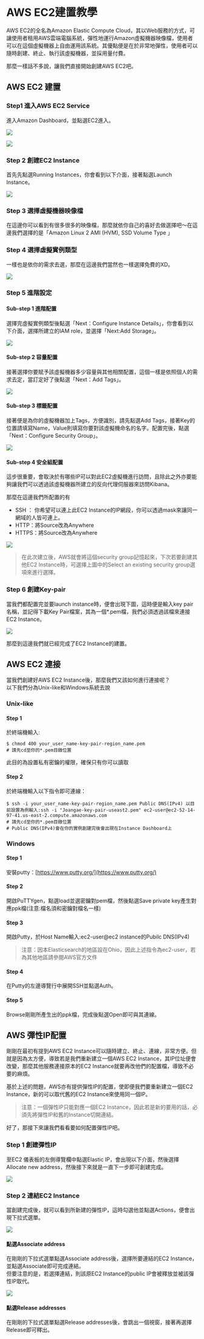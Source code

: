 # AWS EC2建置教學

AWS EC2的全名為Amazon Elastic Compute Cloud，其以Web服務的方式，可讓使用者租用AWS雲端電腦系統，彈性地運行Amazon虛擬機器映像檔，使用者可以在這個虛擬機器上自由運用該系統。其優點便是在於非常地彈性，使用者可以隨時創建、終止、執行該虛擬機器，並採用量付費。

那麼一樣話不多說，讓我們直接開始創建AWS EC2吧。

## AWS EC2 建置

### Step1 進入AWS EC2 Service

進入Amazon Dashboard，並點選EC2進入。

![](.gitbook/assets/dashboard.png)

![](.gitbook/assets/aws-ec2.png)

### Step 2 創建EC2 Instance

首先先點選Running Instances，你會看到以下介面，接著點選Launch Instance。

![](.gitbook/assets/aws-ec2-launch-instance.png)

### Step 3 選擇虛擬機器映像檔

在這邊你可以看到有很多很多的映像檔，那麼就依你自己的喜好去做選擇吧～在這邊我們選擇的是「Amazon Linux 2 AMI \(HVM\), SSD Volume Type 」

### Step 4 選擇虛擬實例類型

一樣也是依你的需求去選，那麼在這邊我們當然也一樣選擇免費的XD。

![](.gitbook/assets/aws-ec2-instance-type.png)

### Step 5 進階設定

#### Sub-step 1 進階配置

選擇完虛擬實例類型後點選「Next：Configure Instance Details」，你會看到以下介面，選擇所建立的IAM role，並選擇「Next:Add Storage」。

![](.gitbook/assets/aws-ec2-instance-detail.png)

#### Sub-step 2 容量配置

接著選擇你要賦予該虛擬機器多少容量與其他相關配置，這個一樣是依照個人的需求去定，當訂定好了後點選「Next：Add Tags」。

![](.gitbook/assets/aws-ec2-add-storage.png)

#### Sub-step 3 標籤配置

接著便是為你的虛擬機器加上Tags，方便識別，請先點選Add Tags，接著Key的位置請填寫Name，Value則填寫你要對該虛擬機命名的名字。配置完後，點選「Next：Configure Security Group」。

![](.gitbook/assets/aws-ec2-tags.png)

#### Sub-step 4 安全組配置

這步很重要，會取決於有哪些IP可以對此EC2虛擬機進行訪問，且除此之外亦要能夠讓我們可以透過該虛擬機器所建立的反向代理伺服器來訪問Kibana。

那麼在這邊我們所配置的有

* SSH ： 你希望可以連上此EC2 Instance的IP網段，你可以透過mask來讓同一網域的人皆可連上。
* HTTP：將Source改為Anywhere
* HTTPS：將Source改為Anywhere

![](.gitbook/assets/aws-ecs-security-group.png)

> 在此次建立後，AWS就會將這個security group記憶起來，下次若要創建其他EC2 Instance時，可選擇上圖中的Select an existing security group選項來進行選擇。

### Step 6 創建Key-pair

當我們都配置完並要launch instance時，便會出現下圖，這時便是輸入key pair名稱，並記得下載Key Pair檔案，其為一個\*.pem檔，我們必須透過該檔來連接EC2 Instance。

![](.gitbook/assets/aws-ec2-key-pair.png)

那麼到這邊我們就已經完成了EC2 Instance的建置。

## AWS EC2 連接

當我們創建好AWS EC2 Instance後，那麼我們又該如何進行連接呢？  
以下我們分為Unix-like和Windows系統去說

### Unix-like

#### Step 1

於終端機輸入:

```text
$ chmod 400 your_user_name-key-pair-region_name.pem
# 請先cd至你的*.pem目錄位置
```

此目的為設置私有密鑰的權限，確保只有你可以讀取

#### Step 2

於終端機輸入以下指令即可連線：

```text
$ ssh -i your_user_name-key-pair-region_name.pem Public DNS(IPv4) 以目前設置為例輸入:ssh -i "Joangae-key-pair-useast2.pem" ec2-user@ec2-52-14-97-41.us-east-2.compute.amazonaws.com
# 請先cd至你的*.pem目錄位置
# Public DNS(IPv4)會在你的實例創建完後會出現在Instance Dashboard上
```

### Windows

#### Step 1

安裝putty：[https://www.putty.org/](https://www.putty.org/)

#### Step 2

開啟PuTTYgen，點選load並選密鑰對pem檔，然後點選Save private key產生對應ppk檔\(注意:檔名須和密鑰對檔名一樣\)

#### Step 3

開啟Putty，於Host Name輸入:ec2-user@ec2 instance的Pubilc DNS\(IPv4\)

> 注意：因本Elasticsearch的地區設在Ohio，因此上述指令為ec2-user，若為其他地區請參閱AWS官方文件

#### Step 4

在Putty的左邊導覽行中展開SSH並點選Auth。

#### Step 5

Browse剛剛所產生出的ppk檔，完成後點選Open即可與其連線。

## AWS 彈性IP配置

剛剛在最初有提到AWS EC2 Instance可以隨時建立、終止、連線，非常方便。但就是因為太方便，導致若是我們重新建立一個AWS EC2 Instance，其IP位址便會改變，那麼其他服務連接原本的EC2 Instance就要再改他們的配置檔，導致不必要的麻煩。

基於上述的問題，AWS亦有提供彈性IP的配置，使即便我們要重新建立一個EC2 Instance，新的可以取代舊的EC2 Instance來使用同一個IP。 

> 注意：一個彈性IP只能對應一個EC2 Instance，因此若是新的要用的話，必須先將彈性IP和舊的Instance切開連結。

好了，那接下來讓我們看看要如何配置彈性IP吧。

### Step 1 創建彈性IP

至EC2 儀表板的左側導覽欄中點選Elastic IP，會出現以下介面，然後選擇Allocate new address，然後接下來就是一直下一步即可創建完成。

![](.gitbook/assets/elastic-ip%20%281%29.png)

### Step 2 連結EC2 Instance

當創建完成後，就可以看到所新建的彈性IP，這時勾選他並點選Actions，便會出現下拉式選單。

![](.gitbook/assets/elasticipconnect.png)

#### 點選Associate address

在剛剛的下拉式選單點選Associate address後，選擇所要連結的EC2 Instance，並點選Associate即可完成連結。  
但要注意的是，若選擇連結，則該原EC2 Instance的public IP會被釋放並被該彈性IP取代。

![](.gitbook/assets/elasticip-guan-lian.png)

#### 點選Release addresses

在剛剛的下拉式選單點選Release addresses後，會跳出一個視窗，接著再選擇Release即可釋出。

